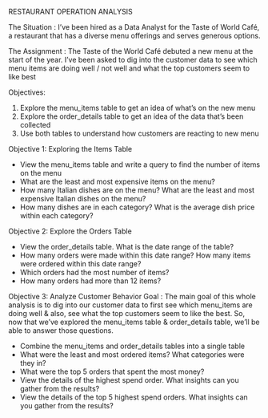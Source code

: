 RESTAURANT OPERATION ANALYSIS


The Situation	: I’ve been hired as a Data Analyst for the Taste of World Café, a restaurant that has a diverse menu offerings and serves generous options.

The Assignment : The Taste of the World Café debuted a new menu at the start of the year. I’ve been asked to dig into the customer data to see which menu items are doing well / not well and what the top customers seem to like best 


Objectives:	
1.	Explore the menu_items table to get an idea of what’s on the new menu
2.	Explore the order_details table to get an idea of the data that’s been collected
3.	Use both tables to understand how customers are reacting to new menu




Objective 1: Exploring the Items Table
- View the menu_items table and write a query to find the number of items on the menu
- What are the least and most expensive items on the menu?
- How many Italian dishes are on the menu? What are the least and most expensive Italian dishes on the menu?
- How many dishes are in each category? What is the average dish price within each category?



Objective 2:  Explore the Orders Table
- View the order_details table. What is the date range of the table?
-	How many orders were made within this date range? How many items were ordered within this date range?
-	Which orders had the most number of items?
-	How many orders had more than 12 items?


Objective 3:  Analyze Customer Behavior
Goal : The main goal of this whole analysis is to dig into our customer data to first see which menu_items are doing well & also, see what the top customers seem to like the best.
So, now that we’ve explored the menu_items table & order_details table, we’ll be able to answer those questions. 

- Combine the menu_items and order_details tables into a single table
- What were the least and most ordered items? What categories were they in?
-	What were the top 5 orders that spent the most money?
-	View the details of the highest spend order. What insights can you gather from the results?
-	View the details of the top 5 highest spend orders. What insights can you gather from the results?
